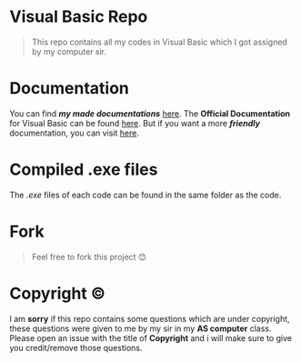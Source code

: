 # Visual Basic Repo
> This repo contains all my codes in Visual Basic which I got assigned by my computer sir.

# Documentation 
You can find ***my made documentations*** [here](https://github.com/Shayan-Mazahir/Academy-Projects-VB/blob/main/Personal%20Docs/docs.md). The **Official Documentation** for Visual Basic can be found [here](https://learn.microsoft.com/en-us/dotnet/visual-basic/). But if you want a more ***friendly*** documentation, you can visit [here](https://www.tutorialspoint.com/vb.net/index.htm). 

# Compiled .exe files
The *.exe* files of each code can be found in the same folder as the code.  

# Fork
> Feel free to fork this project 😊

# Copyright ©️
I am **sorry** if this repo contains some questions which are under copyright, these questions were given to me by my sir in my **AS computer** class. Please open an issue with the title of **Copyright** and i will make sure to give you credit/remove those questions.

